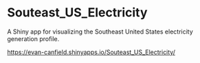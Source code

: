 # Souteast_US_Electricity
A Shiny app for visualizing the Southeast United States electricity generation profile.

 https://evan-canfield.shinyapps.io/Souteast_US_Electricity/
